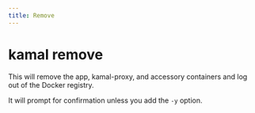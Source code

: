 ```yaml
---
title: Remove
---
```


# kamal remove

This will remove the app, kamal-proxy, and accessory containers and log out of the Docker registry.

It will prompt for confirmation unless you add the `-y` option.
